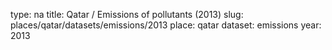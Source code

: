 type: na
title: Qatar / Emissions of pollutants (2013)
slug: places/qatar/datasets/emissions/2013
place: qatar
dataset: emissions
year: 2013
